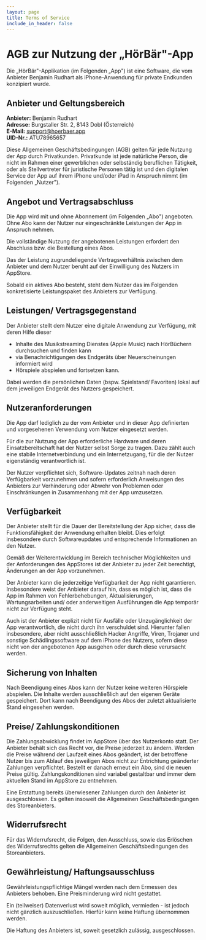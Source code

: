 ```yaml
---
layout: page
title: Terms of Service
include_in_header: false
---
```


# AGB zur Nutzung der „HörBär"-App

Die „HörBär"-Applikation (im Folgenden „App") ist eine Software, die vom Anbieter Benjamin Rudhart als iPhone-Anwendung für private Endkunden konzipiert wurde.

## Anbieter und Geltungsbereich

**Anbieter:** Benjamin Rudhart  
**Adresse:** Burgstaller Str. 2, 8143 Dobl (Österreich)  
**E-Mail:** support@hoerbaer.app  
**UID-Nr.:** ATU78965657

Diese Allgemeinen Geschäftsbedingungen (AGB) gelten für jede Nutzung der App durch Privatkunden. Privatkunde ist jede natürliche Person, die nicht im Rahmen einer gewerblichen oder selbständig beruflichen Tätigkeit, oder als Stellvertreter für juristische Personen tätig ist und den digitalen Service der App auf ihrem iPhone und/oder iPad in Anspruch nimmt (im Folgenden „Nutzer").

## Angebot und Vertragsabschluss

Die App wird mit und ohne Abonnement (im Folgenden „Abo") angeboten. Ohne Abo kann der Nutzer nur eingeschränkte Leistungen der App in Anspruch nehmen.

Die vollständige Nutzung der angebotenen Leistungen erfordert den Abschluss bzw. die Bestellung eines Abos.

Das der Leistung zugrundeliegende Vertragsverhältnis zwischen dem Anbieter und dem Nutzer beruht auf der Einwilligung des Nutzers im AppStore.

Sobald ein aktives Abo besteht, steht dem Nutzer das im Folgenden konkretisierte Leistungspaket des Anbieters zur Verfügung.

## Leistungen/ Vertragsgegenstand

Der Anbieter stellt dem Nutzer eine digitale Anwendung zur Verfügung, mit deren Hilfe dieser

- Inhalte des Musikstreaming Dienstes (Apple Music) nach HörBüchern durchsuchen und finden kann
- via Benachrichtigungen des Endgeräts über Neuerscheinungen informiert wird
- Hörspiele abspielen und fortsetzen kann.

Dabei werden die persönlichen Daten (bspw. Spielstand/ Favoriten) lokal auf dem jeweiligen Endgerät des Nutzers gespeichert.

## Nutzeranforderungen

Die App darf lediglich zu der vom Anbieter und in dieser App definierten und vorgesehenen Verwendung vom Nutzer eingesetzt werden.

Für die zur Nutzung der App erforderliche Hardware und deren Einsatzbereitschaft hat der Nutzer selbst Sorge zu tragen. Dazu zählt auch eine stabile Internetverbindung und ein Internetzugang, für die der Nutzer eigenständig verantwortlich ist.

Der Nutzer verpflichtet sich, Software-Updates zeitnah nach deren Verfügbarkeit vorzunehmen und sofern erforderlich Anweisungen des Anbieters zur Verhinderung oder Abwehr von Problemen oder Einschränkungen in Zusammenhang mit der App umzusetzen.

## Verfügbarkeit

Der Anbieter stellt für die Dauer der Bereitstellung der App sicher, dass die Funktionsfähigkeit der Anwendung erhalten bleibt. Dies erfolgt insbesondere durch Softwareupdates und entsprechende Informationen an den Nutzer.

Gemäß der Weiterentwicklung im Bereich technischer Möglichkeiten und der Anforderungen des AppStores ist der Anbieter zu jeder Zeit berechtigt, Änderungen an der App vorzunehmen.

Der Anbieter kann die jederzeitige Verfügbarkeit der App nicht garantieren. Insbesondere weist der Anbieter darauf hin, dass es möglich ist, dass die App im Rahmen von Fehlerbehebungen, Aktualisierungen, Wartungsarbeiten und/ oder anderweitigen Ausführungen die App temporär nicht zur Verfügung steht.

Auch ist der Anbieter explizit nicht für Ausfälle oder Unzugänglichkeit der App verantwortlich, die nicht durch ihn verschuldet sind. Hierunter fallen insbesondere, aber nicht ausschließlich Hacker Angriffe, Viren, Trojaner und sonstige Schädlingssoftware auf dem iPhone des Nutzers, sofern diese nicht von der angebotenen App ausgehen oder durch diese verursacht werden.

## Sicherung von Inhalten

Nach Beendigung eines Abos kann der Nutzer keine weiteren Hörspiele abspielen. Die Inhalte werden ausschließlich auf den eigenen Geräte gespeichert. Dort kann nach Beendigung des Abos der zuletzt aktualisierte Stand eingesehen werden.

## Preise/ Zahlungskonditionen

Die Zahlungsabwicklung findet im AppStore über das Nutzerkonto statt. Der Anbieter behält sich das Recht vor, die Preise jederzeit zu ändern. Werden die Preise während der Laufzeit eines Abos geändert, ist der betroffene Nutzer bis zum Ablauf des jeweiligen Abos nicht zur Entrichtung geänderter Zahlungen verpflichtet. Bestellt er danach erneut ein Abo, sind die neuen Preise gültig. Zahlungskonditionen sind variabel gestaltbar und immer dem aktuellen Stand im AppStore zu entnehmen.

Eine Erstattung bereits überwiesener Zahlungen durch den Anbieter ist ausgeschlossen. Es gelten insoweit die Allgemeinen Geschäftsbedingungen des Storeanbieters.

## Widerrufsrecht

Für das Widerrufsrecht, die Folgen, den Ausschluss, sowie das Erlöschen des Widerrufsrechts gelten die Allgemeinen Geschäftsbedingungen des Storeanbieters.

## Gewährleistung/ Haftungsausschluss

Gewährleistungspflichtige Mängel werden nach dem Ermessen des Anbieters behoben. Eine Preisminderung wird nicht gestattet.

Ein (teilweiser) Datenverlust wird soweit möglich, vermieden - ist jedoch nicht gänzlich auszuschließen. Hierfür kann keine Haftung übernommen werden.

Die Haftung des Anbieters ist, soweit gesetzlich zulässig, ausgeschlossen.